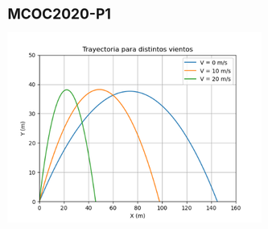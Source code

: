 # MCOC2020-P1
 ![Screenshot](https://github.com/Alberto-Hurtado/MCOC2020-P1/blob/master/Entrega%201/balistica.png)
